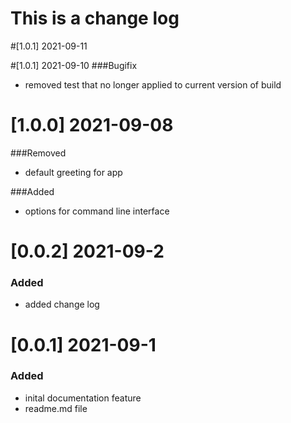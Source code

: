 # This is a change log

#[1.0.1] 2021-09-11

#[1.0.1] 2021-09-10
###Bugifix
- removed test that no longer applied to current version of build

# [1.0.0] 2021-09-08
###Removed 
- default greeting for app

###Added
- options for command line interface

# [0.0.2] 2021-09-2
### Added
- added change log 

# [0.0.1] 2021-09-1
### Added
- inital documentation feature
- readme.md file
